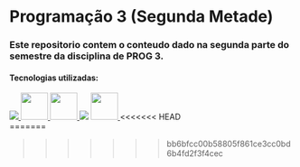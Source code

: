 # Programação 3 (Segunda Metade)
### Este repositorio contem o conteudo dado na segunda parte do semestre da disciplina de PROG 3.

#### Tecnologias utilizadas:

<div style="display: inline_block">
<a href="https://jdk.java.net/11/" target="_blank"><img src="https://img.icons8.com/color/48/000000/java-coffee-cup-logo--v1.png" target="_blank"/> </a>
<a href="https://maven.apache.org/download.cgi" target="_blank"> <img src="https://img.icons8.com/ios/50/e74c3c/maven-ios.png" width="48px"/> </a>
<a href="https://www.oracle.com/java/technologies/install-javafx-sdk.html" target="_blank"> <img src="https://img.icons8.com/nolan/64/scene-builder.png" width="48px"/> </a>
<a href="https://www.postgresql.org/download/" target="_blank"> <img src="https://img.icons8.com/color/48/000000/postgreesql.png"/></a>
<a href="https://dbeaver.io/download/" target="_blank"> <img src="https://img.icons8.com/dusk/64/000000/dbeaver.png" width="48"/> </a>
<<<<<<< HEAD
</div>
=======
</div>


>>>>>>> bb6bfcc00b58805f861ce3cc0bd6b4fd2f3f4cec
